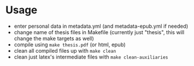# Usage

* enter personal data in metadata.yml (and metadata-epub.yml if needed)
* change name of thesis files in Makefile (currently just "thesis", this will change the make targets as well)
* compile using `make thesis.pdf` (or html, epub)
* clean all compiled files up with `make clean`
* clean just latex's intermediate files with `make clean-auxiliaries`

